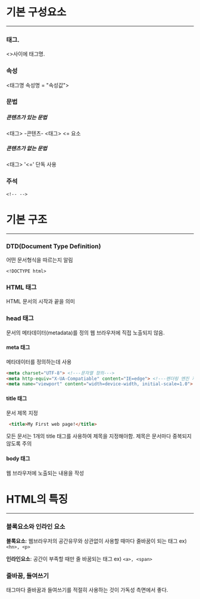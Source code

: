# 기본 구성요소
---
### 태그.
<>사이에 태그명.
### 속성
<태그명 속성명 = "속성값">
### 문법
##### 콘텐츠가 있는 문법
<태그> -콘텐츠- <태그> <= 요소
##### 콘텐츠가 없는 문법
<태그> '<=' 단독 사용
### 주석
```
<!-- -->
```
# 기본 구조
---
### DTD(Document Type Definition)
어떤 문서형식을 따르는지 알림
```
<!DOCTYPE html>
```
### HTML 태그
HTML 문서의 시작과 끝을 의미
### head 태그
문서의 메타데이터(metadata)를 정의
웹 브라우저에 직접 노출되지 않음.
#### meta 태그
메타데이터를 정의하는데 사용
``` html
<meta charset="UTF-8"> <!---문자열 정의--->
<meta http-equiv="X-UA-Compatiable" content="IE=edge"> <!---렌더링 엔진 지정--->
<meta name="viewport" content="width=device-width, initial-scale=1.0"> <!---화면 너비를 맞추기 위함--->
```
#### title 태그
문서 제목 지정
``` html
 <title>My First web page!</title>
```
모든 문서는 1개의 title 태그를 사용하여 제목을 지정해야함.
제목은 문서마다 중복되지 않도록 주의

#### body 태그
웹 브라우저에 노출되는 내용을 작성

# HTML의 특징
---
### 블록요소와 인라인 요소
**블록요소**: 웹브라우저의 공간유무와 상관없이 사용할 때마다 줄바꿈이 되는 태그
ex)``` <hn>, <p> ```

**인라인요소**: 공간이 부족할 때만 줄 바꿈되는 태그
ex) ``` <a>, <span> ```
### 줄바꿈, 들여쓰기
태그마다 줄바꿈과 들여쓰기를 적절히 사용하는 것이 가독성 측면에서 좋다.